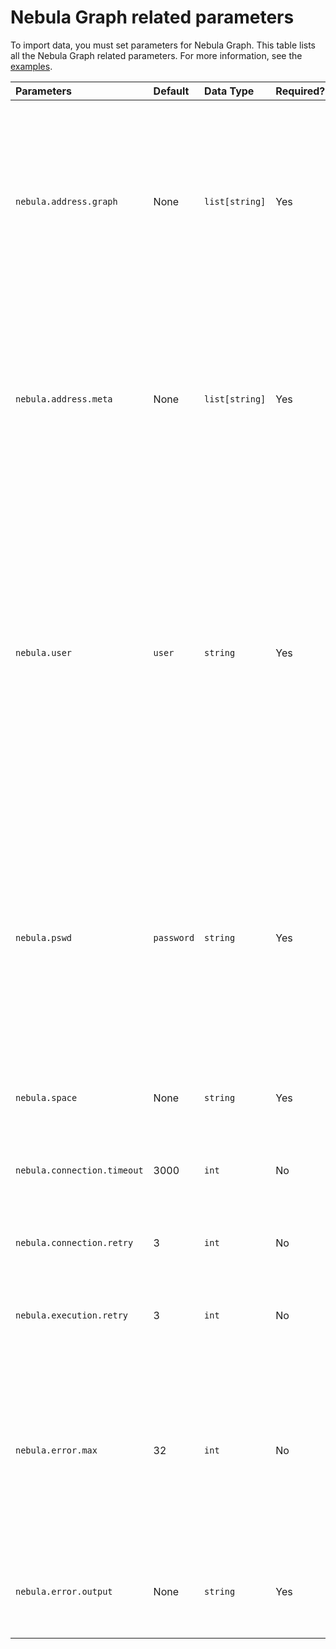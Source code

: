 # Nebula Graph related parameters

To import data, you must set parameters for Nebula Graph. This table lists all the Nebula Graph related parameters. For more information, see the [examples](../use-exchange/ex-ug-import-steps.md).

| Parameters | Default | Data Type | Required? | Description |
| :--- | :--- | :--- | :--- | :--- |
| `nebula.address.graph` | None | `list[string]` | Yes | Specifies the addresses and ports used by the Graph Service of Nebula Graph. Multiple addresses must be separated with commas. In the format of `"ip1:port, ip2:port"`.  |
| `nebula.address.meta` | None | `list[string]` | Yes | Specifies the addresses and ports used by the Meta Service of Nebula Graph. Multiple addresses must be separated with commas. In the format of `"ip1:port, ip2:port"`. |
| `nebula.user` | `user` | `string` | Yes | Specifies an account of Nebula Graph. The default value is `user`. If authentication is enabled in Nebula Graph: <br />- If no account is created, use `root`.<br />- If a specified account is created and given the write permission to a graph space, you can use this account. |
| `nebula.pswd` | `password` | `string` | Yes | Specifies the password of the specified account. The default password for the `user` account is `password`. If authentication is enabled in Nebula Graph: <br />- For the `root` account, use `nebula`. <br />- For another account, use the specified password. |
| `nebula.space` | None | `string` | Yes | Specifies the name of the graph space to import data. |
| `nebula.connection.timeout` | 3000 | `int` | No | Specifies the period of timeout for Thrift connection. Unit: ms. |
| `nebula.connection.retry` | 3 | `int` | No | Specifies the number of retries for Thrift connection. |
| `nebula.execution.retry` | 3 | `int` | No | Specifies the nubmer of execution retries of an nGQL statements |
| `nebula.error.max` | 32 | `int` | No | Specifies the maximum number of failures during the import process. When the specified number of failures occur, the submitted Spark job stops automatically.  |
| `nebula.error.output` | None | `string` | Yes | Specifies a logging directory on the Nebula Graph cluster for the error message. |
